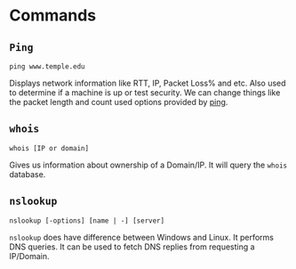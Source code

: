# Commands
## `Ping`
```
ping www.temple.edu
```

Displays network information like RTT, IP, Packet Loss% and etc. Also used to determine if a machine is up or test security. We can change things like the packet length and count used options provided by [ping](https://linux.die.net/man/8/ping).

## `whois`
```
whois [IP or domain]
```

Gives us information about ownership of a Domain/IP. It will query the `whois` database.

## `nslookup`
```
nslookup [-options] [name | -] [server] 
```

`nslookup` does have difference between Windows and Linux. It performs DNS queries. It can be used to fetch DNS replies from requesting a IP/Domain. 